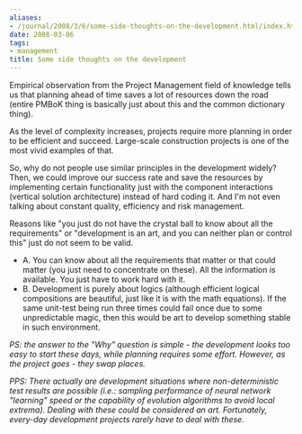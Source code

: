 ```yaml
---
aliases:
- /journal/2008/3/6/some-side-thoughts-on-the-development.html/index.html
date: 2008-03-06
tags:
- management
title: Some side thoughts on the development
---
```

<p>Empirical observation from the Project Management field of knowledge tells us that planning ahead of time saves a lot of resources down the road (entire PMBoK thing is basically just about this and the common dictionary thing).</p>

<p>As the level of complexity increases, projects require more planning in order to be efficient and succeed. Large-scale construction projects is one of the most vivid examples of that.</p>

<p>So, why do not people use similar principles in the development widely? Then, we could improve our success rate and save the resources by implementing certain functionality just with the component interactions (vertical solution architecture) instead of hard coding it. And I'm not even talking about constant quality, efficiency and risk management.</p>

<p>Reasons like "you just do not have the crystal ball to know about all the requirements" or "development is an art, and you can neither plan or control this" just do not seem to be valid.</p>

<ul>
<li>A. You can know about all the requirements that matter or that could matter (you just need to concentrate on these). All the information is available. You just have to work hard with it.</li>
<li>B. Development is purely about logics (although efficient logical compositions are beautiful, just like it is with the math equations). If the same unit-test being run three times could fail once due to some unpredictable magic, then this would be art to develop something stable in such environment.</li>
</ul>

<p><em>PS: the answer to the "Why" question is simple - the development looks too easy to start these days, while planning requires some effort. However, as the project goes - they swap places.</em></p>

<p><em>PPS: There actually are development situations where non-deterministic test results are possible (i.e.: sampling performance of neural network "learning" speed or the capability of evolution algorithms to avoid local extrema). Dealing with these could be considered an art. Fortunately, every-day development projects rarely have to deal with these.</em></p>

